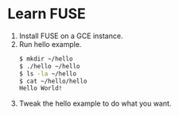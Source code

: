 # Learn FUSE

1.  Install FUSE on a GCE instance.
1.  Run hello example.
    ```sh
    $ mkdir ~/hello
    $ ./hello ~/hello
    $ ls -la ~/hello
    $ cat ~/hello/hello
    Hello World!
    ```
1.  Tweak the hello example to do what you want.
